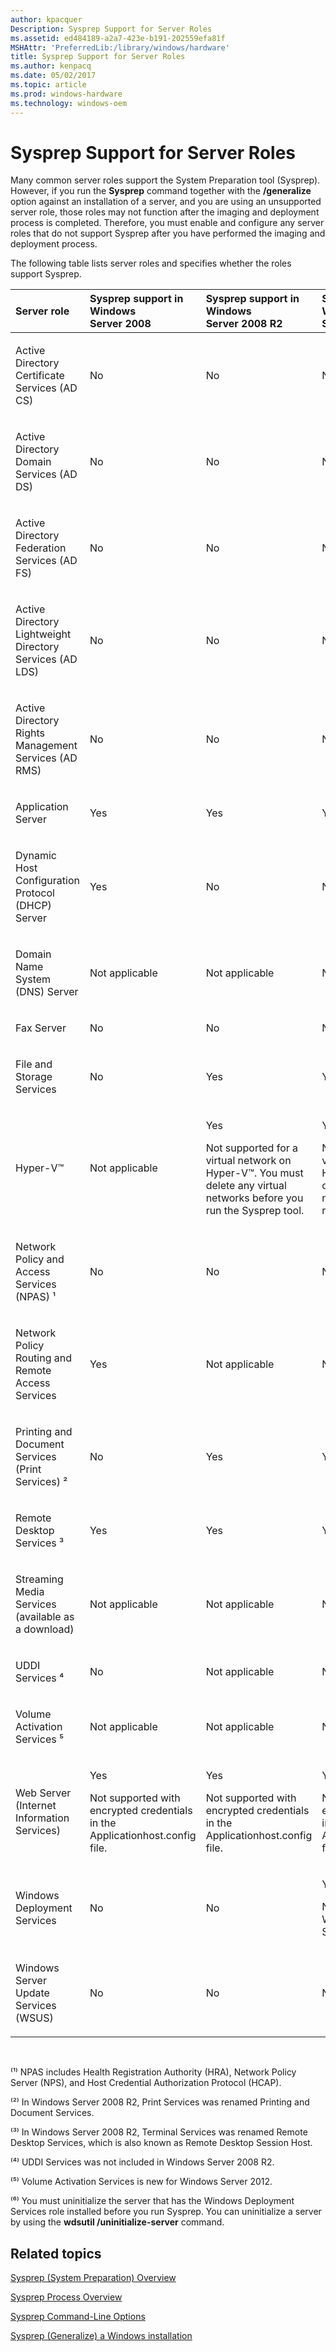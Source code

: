 ```yaml
---
author: kpacquer
Description: Sysprep Support for Server Roles
ms.assetid: ed484189-a2a7-423e-b191-202559efa81f
MSHAttr: 'PreferredLib:/library/windows/hardware'
title: Sysprep Support for Server Roles
ms.author: kenpacq
ms.date: 05/02/2017
ms.topic: article
ms.prod: windows-hardware
ms.technology: windows-oem
---
```


# Sysprep Support for Server Roles


Many common server roles support the System Preparation tool (Sysprep). However, if you run the **Sysprep** command together with the **/generalize** option against an installation of a server, and you are using an unsupported server role, those roles may not function after the imaging and deployment process is completed. Therefore, you must enable and configure any server roles that do not support Sysprep after you have performed the imaging and deployment process.

The following table lists server roles and specifies whether the roles support Sysprep.

<table>
<colgroup>
<col width="25%" />
<col width="25%" />
<col width="25%" />
<col width="25%" />
</colgroup>
<thead>
<tr class="header">
<th align="left">Server role</th>
<th align="left">Sysprep support in Windows Server 2008</th>
<th align="left">Sysprep support in Windows Server 2008 R2</th>
<th align="left">Sysprep support in Windows Server® 2012</th>
</tr>
</thead>
<tbody>
<tr class="odd">
<td align="left"><p>Active Directory Certificate Services (AD CS)</p></td>
<td align="left"><p>No</p></td>
<td align="left"><p>No</p></td>
<td align="left"><p>No</p></td>
</tr>
<tr class="even">
<td align="left"><p>Active Directory Domain Services (AD DS)</p></td>
<td align="left"><p>No</p></td>
<td align="left"><p>No</p></td>
<td align="left"><p>No</p></td>
</tr>
<tr class="odd">
<td align="left"><p>Active Directory Federation Services (AD FS)</p></td>
<td align="left"><p>No</p></td>
<td align="left"><p>No</p></td>
<td align="left"><p>No</p></td>
</tr>
<tr class="even">
<td align="left"><p>Active Directory Lightweight Directory Services (AD LDS)</p></td>
<td align="left"><p>No</p></td>
<td align="left"><p>No</p></td>
<td align="left"><p>No</p></td>
</tr>
<tr class="odd">
<td align="left"><p>Active Directory Rights Management Services (AD RMS)</p></td>
<td align="left"><p>No</p></td>
<td align="left"><p>No</p></td>
<td align="left"><p>No</p></td>
</tr>
<tr class="even">
<td align="left"><p>Application Server</p></td>
<td align="left"><p>Yes</p></td>
<td align="left"><p>Yes</p></td>
<td align="left"><p>Yes</p></td>
</tr>
<tr class="odd">
<td align="left"><p>Dynamic Host Configuration Protocol (DHCP) Server</p></td>
<td align="left"><p>Yes</p></td>
<td align="left"><p>No</p></td>
<td align="left"><p>No</p></td>
</tr>
<tr class="even">
<td align="left"><p>Domain Name System (DNS) Server</p></td>
<td align="left"><p>Not applicable</p></td>
<td align="left"><p>Not applicable</p></td>
<td align="left"><p>Not applicable</p></td>
</tr>
<tr class="odd">
<td align="left"><p>Fax Server</p></td>
<td align="left"><p>No</p></td>
<td align="left"><p>No</p></td>
<td align="left"><p>No</p></td>
</tr>
<tr class="even">
<td align="left"><p>File and Storage Services</p></td>
<td align="left"><p>No</p></td>
<td align="left"><p>Yes</p></td>
<td align="left"><p>Yes</p></td>
</tr>
<tr class="odd">
<td align="left"><p>Hyper-V™</p></td>
<td align="left"><p>Not applicable</p></td>
<td align="left"><p>Yes</p>
<p>Not supported for a virtual network on Hyper-V™. You must delete any virtual networks before you run the Sysprep tool.</p></td>
<td align="left"><p>Yes</p>
<p>Not supported for a virtual network on Hyper-V™. You must delete any virtual networks before you run the Sysprep tool.</p></td>
</tr>
<tr class="even">
<td align="left"><p>Network Policy and Access Services (NPAS) ¹</p></td>
<td align="left"><p>No</p></td>
<td align="left"><p>No</p></td>
<td align="left"><p>No</p></td>
</tr>
<tr class="odd">
<td align="left"><p>Network Policy Routing and Remote Access Services</p></td>
<td align="left"><p>Yes</p></td>
<td align="left"><p>Not applicable</p></td>
<td align="left"><p>Not applicable</p></td>
</tr>
<tr class="even">
<td align="left"><p>Printing and Document Services (Print Services) ²</p></td>
<td align="left"><p>No</p></td>
<td align="left"><p>Yes</p></td>
<td align="left"><p>Yes</p></td>
</tr>
<tr class="odd">
<td align="left"><p>Remote Desktop Services ³</p></td>
<td align="left"><p>Yes</p></td>
<td align="left"><p>Yes</p></td>
<td align="left"><p>Yes</p></td>
</tr>
<tr class="even">
<td align="left"><p>Streaming Media Services (available as a download)</p></td>
<td align="left"><p>Not applicable</p></td>
<td align="left"><p>Not applicable</p></td>
<td align="left"><p>Not applicable</p></td>
</tr>
<tr class="odd">
<td align="left"><p>UDDI Services ⁴</p></td>
<td align="left"><p>No</p></td>
<td align="left"><p>Not applicable</p></td>
<td align="left"><p>Not applicable</p></td>
</tr>
<tr class="even">
<td align="left"><p>Volume Activation Services ⁵</p></td>
<td align="left"><p>Not applicable</p></td>
<td align="left"><p>Not applicable</p></td>
<td align="left"><p>Not applicable</p></td>
</tr>
<tr class="odd">
<td align="left"><p>Web Server (Internet Information Services)</p></td>
<td align="left"><p>Yes</p>
<p>Not supported with encrypted credentials in the Applicationhost.config file.</p></td>
<td align="left"><p>Yes</p>
<p>Not supported with encrypted credentials in the Applicationhost.config file.</p></td>
<td align="left"><p>Yes</p>
<p>Not supported with encrypted credentials in the Applicationhost.config file.</p></td>
</tr>
<tr class="even">
<td align="left"><p>Windows Deployment Services</p></td>
<td align="left"><p>No</p></td>
<td align="left"><p>No</p></td>
<td align="left"><p>Yes</p>
<p>Not supported if Windows Deployment Services is initialized.⁶</p></td>
</tr>
<tr class="odd">
<td align="left"><p>Windows Server Update Services (WSUS)</p></td>
<td align="left"><p>No</p></td>
<td align="left"><p>No</p></td>
<td align="left"><p>No</p></td>
</tr>
</tbody>
</table>

 

⁽¹⁾ NPAS includes Health Registration Authority (HRA), Network Policy Server (NPS), and Host Credential Authorization Protocol (HCAP).

⁽²⁾ In Windows Server 2008 R2, Print Services was renamed Printing and Document Services.

⁽³⁾ In Windows Server 2008 R2, Terminal Services was renamed Remote Desktop Services, which is also known as Remote Desktop Session Host.

⁽⁴⁾ UDDI Services was not included in Windows Server 2008 R2.

⁽⁵⁾ Volume Activation Services is new for Windows Server 2012.

⁽⁶⁾ You must uninitialize the server that has the Windows Deployment Services role installed before you run Sysprep. You can uninitialize a server by using the **wdsutil /uninitialize-server** command.

## <span id="related_topics"></span>Related topics


[Sysprep (System Preparation) Overview](sysprep--system-preparation--overview.md)

[Sysprep Process Overview](sysprep-process-overview.md)

[Sysprep Command-Line Options](sysprep-command-line-options.md)

[Sysprep (Generalize) a Windows installation](sysprep--generalize--a-windows-installation.md)

 

 






